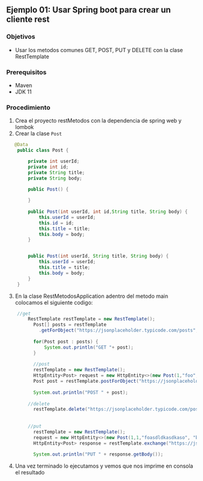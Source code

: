 ## Ejemplo 01: Usar Spring boot para crear un cliente rest

### Objetivos
* Usar los metodos comunes GET, POST, PUT y DELETE con la clase RestTemplate

### Prerequisitos
* Maven
* JDK 11

### Procedimiento

1. Crea el proyecto restMetodos con la dependencia de spring web y lombok
2. Crear la clase `Post` 
```java
   @Data
    public class Post {

        private int userId; 
        private int id;
        private String title;
        private String body;
        
        public Post() {

        }
        
        public Post(int userId, int id,String title, String body) {
            this.userId = userId;
            this.id = id;
            this.title = title;
            this.body = body;
        }


        public Post(int userId, String title, String body) {
            this.userId = userId;
            this.title = title;
            this.body = body;
        }
    }
```
3. En la clase RestMetodosApplication adentro del metodo main colocamos el siguiente codigo:
```java
    //get
		RestTemplate restTemplate = new RestTemplate();
		  Post[] posts = restTemplate
		    .getForObject("https://jsonplaceholder.typicode.com/posts", Post[].class);
		  
		  for(Post post : posts) {
			  System.out.println("GET "+ post);
		  }
		  
		  //post
		  restTemplate = new RestTemplate();
		  HttpEntity<Post> request = new HttpEntity<>(new Post(1,"foo", "barr"));
		  Post post = restTemplate.postForObject("https://jsonplaceholder.typicode.com/posts", request, Post.class);
		
		  System.out.println("POST " + post);
		  
		//delete
		  restTemplate.delete("https://jsonplaceholder.typicode.com/posts/1");
		
		  
		//put
		  restTemplate = new RestTemplate();
		  request = new HttpEntity<>(new Post(1,1,"foasdldkasdkaso", "barr"));
		  HttpEntity<Post> response = restTemplate.exchange("https://jsonplaceholder.typicode.com/posts/1", HttpMethod.PUT ,request, Post.class);
		
		  System.out.println("PUT " + response.getBody());
```

4. Una vez terminado lo ejecutamos y vemos que nos imprime en consola el resultado







